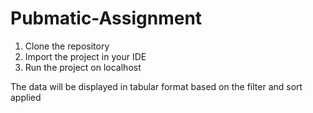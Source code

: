 # Pubmatic-Assignment

1. Clone the repository
2. Import the project in your IDE
3. Run the project on localhost

The data will be displayed in tabular format based on the filter and sort applied
